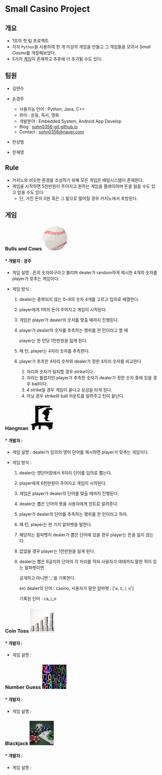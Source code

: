 # Small Casino Project



## 개요

* 1조의 첫 팀 프로젝트
* 각자 `Python`을 사용하여 한 개 이상의 게임을 만들고 그 게임들을 모아서 *Small Casino*를 개장해보았다.
* 5가지 [게임](##게임)이 존재하고 추후에 더 추가될 수도 있다.



## 팀원

* 김현수



* 손경주
  * 사용가능 언어 : Python, Java, C++
  * 취미 : 운동, 독서, 영화
  * 개발분야 : Embedded System, Android App Develop
  * Blog : [sohn0356-git.github.io](sohn0356-git.github.io)
  * Contact : sohn0356@naver.com



* 한상범



* 한재영



## Rule

* 카지노와 비슷한 환경을 조성하기 위해 모든 게임은 베팅시스템이 존재한다.
* 게임을 시작하면 5천만원이 주어지고 원하는 게임을 플레이하며 돈을 잃을 수도 있고 얻을 수도 있다.
  * 단, 가진 돈이 0원 혹은 그 밑으로 떨어질 경우 카지노에서 추방된다.



## 게임

### Bulls and Cows <img src="./md-images/baseball.png" height = "80" width="80">
#### * 개발자 : 경주

* 게임 설명 : 흔히 숫자야구라고 불리며 dealer가 random하게 제시한 4개의 숫자를 player가 맞추는 게임이다.
* 게임 방식 :

  1. dealer는 중복되지 않는 0~9의 숫자 4개를 고르고 임의로 배열한다.

  2. player에게 1억의 돈이 주어지고 게임이 시작된다.

  3. 게임은 player가 dealer의 숫자를 맞출 때까지 진행된다.

  4. player가 dealer의 숫자를 추측하는 행위를 한 턴이라고 할 때

     player는 한 턴당 1천만원을 잃게 된다.

  5. 매 턴, player는 4자리 숫자를 추측한다.

  6. player가 추측한 4자리 숫자와 dealer가 정한 4자리 숫자를 비교한다

     1. 자리와 숫자가 일치할 경우 strike이다.
     2. 자리는 틀렸지만 player가 추측한 숫자가 dealer가 정한 숫자 중에 있을 경우 ball이다.
     3. 4 strike일 경우 게임이 끝나고 상금을 타게 된다.
     4. 아닐 경우 strike와 ball 카운트를 알려주고 턴이 끝난다.



### Hangman <img src="./md-images/rope.png" height = "80" width="80">

#### * 개발자 : 

* 게임 설명 : dealer가 임의의 영어 단어를 제시하면 player가 맞추는 게임이다.

* 게임 방식 :

  1. dealer는 영단어장에서 6자리 단어를 임의로 뽑는다.

  2. player에게 6천만원이 주어지고 게임이 시작된다.

  3. 게임은 player가 dealer의 단어를 맞출 때까지 진행된다.

  4. dealer는 뽑은 단어의 뜻을 사용자에게 힌트로 알려준다.

  5. player가 dealer의 단어를 추측하는 행위를 한 턴이라고 하자.

  6. 매 턴, player는 한 가지 알파벳을 말한다.

  7. 해당하는 알파벳이 dealer가 뽑은 단어에 있을 경우 player는 돈을 잃지 않는다.

  8. 없었을 경우 player는 1천만원을 잃게 된다.

  9. dealer는 뽑은 6글자의 단어의 각 자리를 적되 사용자가 여태까지 말한 적이 있는 알파벳이면

     공개하고 아니면 '_'을 기록한다.

     ex) dealer의 단어 : casino, 사용자가 말한 알파벳 : ['a, c, i, o']

     기록된 단어 : ca_i_o



### Coin Toss <img src="./md-images/coin.jpg" height = "80" width="80">

#### * 개발자 : 

* 게임 설명 :



### Number Guess <img src="./md-images/number.jpg" height = "80" width="80">

#### * 개발자 : 

* 게임 설명 :



### Blackjack <img src="./md-images/blackjack.jpg" height = "80" width="80">

#### * 개발자 : 

* 게임 설명 :